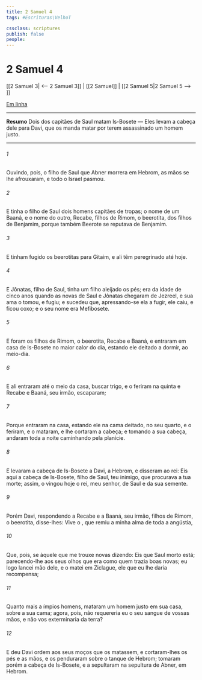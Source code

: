 ```yaml
---
title: 2 Samuel 4
tags: #Escrituras\VelhoT

cssclass: scriptures
publish: false
people:
---
```


# 2 Samuel 4
[[2 Samuel 3| <-- 2 Samuel 3]] | [[2 Samuel]] | [[2 Samuel 5|2 Samuel 5 --> ]]

[Em linha](https://churchofjesuschrist.org/study/scriptures/ot/2-sam/4?lang=por)

---
__Resumo__
Dois dos capitães de Saul matam Is-Bosete — Eles levam a cabeça dele para Davi, que os manda matar por terem assassinado um homem justo.

---
###### 1 
Ouvindo, pois, o filho de Saul que Abner morrera em Hebrom, as mãos se lhe afrouxaram, e todo o Israel pasmou.

###### 2 
E tinha o filho de Saul dois homens capitães de tropas;  o nome de um Baaná, e o nome do outro, Recabe, filhos de Rimom, o beerotita, dos filhos de Benjamim, porque também Beerote se reputava de Benjamim.

###### 3 
E tinham fugido os beerotitas para Gitaim, e ali têm peregrinado até  hoje.

###### 4 
E Jônatas, filho de Saul, tinha um filho aleijado  os pés; era da idade de cinco anos quando as novas de Saul e Jônatas chegaram de Jezreel, e sua ama o tomou, e fugiu; e sucedeu que, apressando-se ela a fugir, ele caiu, e ficou coxo; e o seu nome era Mefibosete.

###### 5 
E foram os filhos de Rimom, o beerotita, Recabe e Baaná, e entraram em casa de Is-Bosete no maior calor do dia, estando ele deitado a dormir, ao meio-dia.

###### 6 
E ali entraram até o meio da casa,  buscar trigo, e o feriram na quinta  e Recabe e Baaná, seu irmão, escaparam;

###### 7 
Porque entraram na  casa, estando ele na cama deitado, no seu quarto, e o feriram, e o mataram, e lhe cortaram a cabeça; e tomando a sua cabeça, andaram toda a noite caminhando pela planície.

###### 8 
E levaram a cabeça de Is-Bosete a Davi, a Hebrom, e disseram ao rei: Eis aqui a cabeça de Is-Bosete, filho de Saul, teu inimigo, que procurava a tua morte; assim, o  vingou hoje o rei, meu senhor, de Saul e da sua semente.

###### 9 
Porém Davi, respondendo a Recabe e a Baaná, seu irmão, filhos de Rimom, o beerotita, disse-lhes: Vive o , que remiu a minha alma de toda a angústia,

###### 10 
Que, pois, se àquele que me trouxe novas dizendo: Eis que Saul morto está; parecendo-lhe  aos seus olhos que era como quem trazia boas novas; eu logo lancei mão dele, e o matei em Ziclague,  ele que eu  lhe daria recompensa;

###### 11 
Quanto mais a ímpios homens,  mataram um homem justo em sua casa, sobre a sua cama; agora, pois, não requereria eu o seu sangue de vossas mãos, e não vos exterminaria da terra?

###### 12 
E deu Davi ordem aos seus moços que os matassem, e cortaram-lhes os pés e as mãos, e os penduraram sobre o tanque de Hebrom; tomaram porém a cabeça de Is-Bosete, e a sepultaram na sepultura de Abner, em Hebrom.

